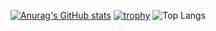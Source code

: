 [![Anurag's GitHub stats](https://github-readme-stats.vercel.app/api?username=Muvac1&theme=nightowl)](https://github.com/anuraghazra/github-readme-stats)
[![trophy](https://github-profile-trophy.vercel.app/?username=Muvac1&theme=kimbie_dark
)](https://github.com/ryo-ma/github-profile-trophy)
![Top Langs](https://github-readme-stats-three-eta-uhl5bp8pzn.vercel.app/api/top-langs/?username=Muvac1&size_weight=0.5&count_weight=0.5&layout=compact)
